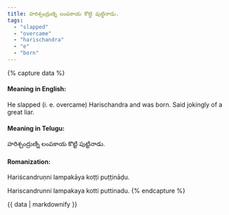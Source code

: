 ```yaml
---
title: హరిశ్చంద్రుణ్ని లంపకాయ కొట్టి పుట్టినాడు.
tags:
  - "slapped"
  - "overcame"
  - "harischandra"
  - "e"
  - "born"
---
```


{% capture data %}
#### Meaning in English:
He slapped (i. e. overcame) Harischandra and was born.
Said jokingly of a great liar.

#### Meaning in Telugu:
హరిశ్చంద్రుణ్ని లంపకాయ కొట్టి పుట్టినాడు.

#### Romanization:
Hariścandruṇni lampakāya koṭṭi puṭṭināḍu.

Hariscandrunni lampakaya kotti puttinadu.
{% endcapture %}

{{ data | markdownify }}


